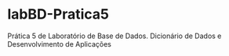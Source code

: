 # labBD-Pratica5
Prática 5 de Laboratório de Base de Dados. Dicionário de Dados e Desenvolvimento de Aplicações
